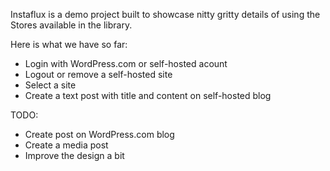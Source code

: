 Instaflux is a demo project built to showcase nitty gritty details of using the Stores available in the library.

Here is what we have so far:
* Login with WordPress.com or self-hosted acount
* Logout or remove a self-hosted site
* Select a site
* Create a text post with title and content on self-hosted blog

TODO:
* Create post on WordPress.com blog
* Create a media post
* Improve the design a bit
